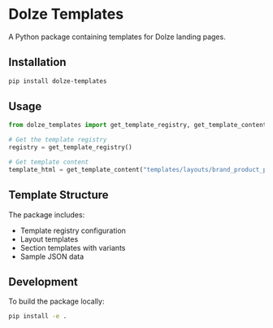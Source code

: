 # Dolze Templates

A Python package containing templates for Dolze landing pages.

## Installation

```bash
pip install dolze-templates
```

## Usage

```python
from dolze_templates import get_template_registry, get_template_content

# Get the template registry
registry = get_template_registry()

# Get template content
template_html = get_template_content("templates/layouts/brand_product_physical.html")
```

## Template Structure

The package includes:

- Template registry configuration
- Layout templates
- Section templates with variants
- Sample JSON data

## Development

To build the package locally:

```bash
pip install -e .
```
